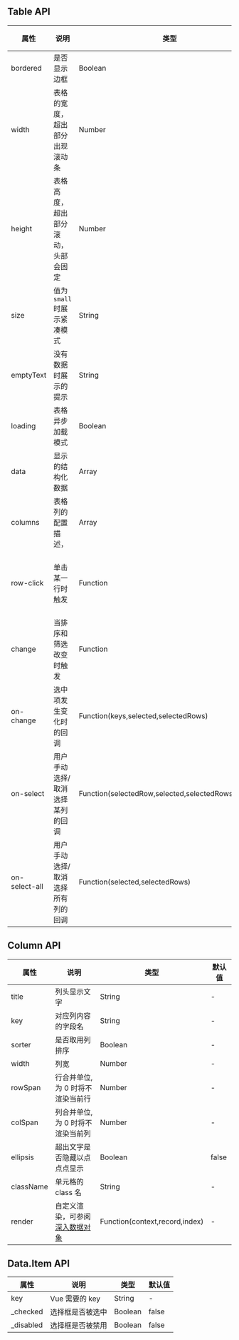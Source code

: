 ## Table API

| 属性          | 说明                               | 类型                                                | 默认值                  |
| ------------- | ---------------------------------- | --------------------------------------------------- | ----------------------- |
| bordered      | 是否显示边框                       | Boolean                                             | false                   |
| width         | 表格的宽度，超出部分出现滚动条     | Number                                              | -                       |
| height        | 表格高度，超出部分滚动，头部会固定 | Number                                              | -                       |
| size          | 值为`small`时展示紧凑模式          | String                                              | -                       |
| emptyText     | 没有数据时展示的提示               | String                                              | '赞无数据'              |
| loading       | 表格异步加载模式                   | Boolean                                             | false                   |
| data          | 显示的结构化数据                   | Array                                               | [ ]                     |
| columns       | 表格列的配置描述，                 | Array                                               | [ ]                     |
| row-click     | 单击某一行时触发                   | Function                                            | 返回当前行的数据，index |
| change        | 当排序和筛选改变时触发             | Function                                            | -                       |
| on-change     | 选中项发生变化时的回调             | Function(keys,selected,selectedRows)                | -                       |
| on-select     | 用户手动选择/取消选择某列的回调    | Function(selectedRow,selected,selectedRows,\$event) | -                       |
| on-select-all | 用户手动选择/取消选择所有列的回调  | Function(selected,selectedRows)                     | -                       |

## Column API

| 属性      | 说明                                                                                              | 类型                           | 默认值 |
| --------- | ------------------------------------------------------------------------------------------------- | ------------------------------ | ------ |
| title     | 列头显示文字                                                                                      | String                         | -      |
| key       | 对应列内容的字段名                                                                                | String                         | -      |
| sorter    | 是否取用列排序                                                                                    | Boolean                        | -      |
| width     | 列宽                                                                                              | Number                         | -      |
| rowSpan   | 行合并单位,为 0 时将不渲染当前行                                                                  | Number                         | -      |
| colSpan   | 列合并单位,为 0 时将不渲染当前列                                                                  | Number                         | -      |
| ellipsis  | 超出文字是否隐藏以点点点显示                                                                      | Boolean                        | false  |
| className | 单元格的 class 名                                                                                 | String                         | -      |
| render    | 自定义渲染，可参阅[深入数据对象](https://cn.vuejs.org/v2/guide/render-function.html#深入数据对象) | Function(context,record,index) | -      |

## Data.Item API

| 属性       | 说明             | 类型    | 默认值 |
| ---------- | ---------------- | ------- | ------ |
| key        | Vue 需要的 key   | String  | -      |
| \_checked  | 选择框是否被选中 | Boolean | false  |
| \_disabled | 选择框是否被禁用 | Boolean | false  |
